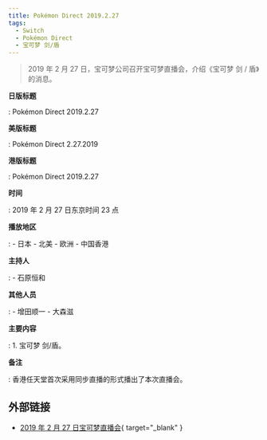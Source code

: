 ```yaml
---
title: Pokémon Direct 2019.2.27
tags:
  - Switch
  - Pokémon Direct
  - 宝可梦 剑/盾
---
```


> 2019 年 2 月 27 日，宝可梦公司召开宝可梦直播会，介绍《宝可梦 剑 / 盾》的消息。

**日版标题**

:   Pokémon Direct 2019.2.27

**美版标题**

:   Pokémon Direct 2.27.2019

**港版标题**

:   Pokémon Direct 2019.2.27

**时间**

:   2019 年 2 月 27 日东京时间 23 点

**播放地区**

:   - 日本
    - 北美
    - 欧洲
    - 中国香港

**主持人**

:   - 石原恒和

**其他人员**

:   - 增田顺一
    - 大森滋

**主要内容**

:   1. 宝可梦 剑/盾。

**备注**

:   香港任天堂首次采用同步直播的形式播出了本次直播会。

## 外部链接

- [2019 年 2 月 27 日宝可梦直播会](https://www.bilibili.com/video/BV1gE411e7eZ/){ target="_blank" }
